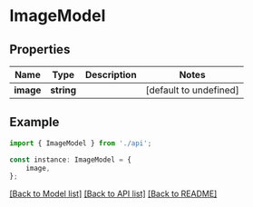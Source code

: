 # ImageModel


## Properties

Name | Type | Description | Notes
------------ | ------------- | ------------- | -------------
**image** | **string** |  | [default to undefined]

## Example

```typescript
import { ImageModel } from './api';

const instance: ImageModel = {
    image,
};
```

[[Back to Model list]](../README.md#documentation-for-models) [[Back to API list]](../README.md#documentation-for-api-endpoints) [[Back to README]](../README.md)
